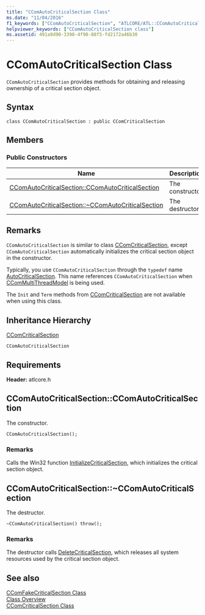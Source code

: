 ```yaml
---
title: "CComAutoCriticalSection Class"
ms.date: "11/04/2016"
f1_keywords: ["CComAutoCriticalSection", "ATLCORE/ATL::CComAutoCriticalSection", "ATLCORE/ATL::CComAutoCriticalSection::CComAutoCriticalSection"]
helpviewer_keywords: ["CComAutoCriticalSection class"]
ms.assetid: 491a9d90-3398-4f90-88f5-fd2172a46b30
---
```

# CComAutoCriticalSection Class

`CComAutoCriticalSection` provides methods for obtaining and releasing ownership of a critical section object.

## Syntax

```
class CComAutoCriticalSection : public CComCriticalSection
```

## Members

### Public Constructors

|Name|Description|
|----------|-----------------|
|[CComAutoCriticalSection::CComAutoCriticalSection](#ccomautocriticalsection)|The constructor.|
|[CComAutoCriticalSection::~CComAutoCriticalSection](#dtor)|The destructor.|

## Remarks

`CComAutoCriticalSection` is similar to class [CComCriticalSection](../../atl/reference/ccomcriticalsection-class.md), except `CComAutoCriticalSection` automatically initializes the critical section object in the constructor.

Typically, you use `CComAutoCriticalSection` through the `typedef` name [AutoCriticalSection](ccommultithreadmodel-class.md#autocriticalsection). This name references `CComAutoCriticalSection` when [CComMultiThreadModel](../../atl/reference/ccommultithreadmodel-class.md) is being used.

The `Init` and `Term` methods from [CComCriticalSection](../../atl/reference/ccomcriticalsection-class.md) are not available when using this class.

## Inheritance Hierarchy

[CComCriticalSection](../../atl/reference/ccomcriticalsection-class.md)

`CComAutoCriticalSection`

## Requirements

**Header:** atlcore.h

##  <a name="ccomautocriticalsection"></a>  CComAutoCriticalSection::CComAutoCriticalSection

The constructor.

```
CComAutoCriticalSection();
```

### Remarks

Calls the Win32 function [InitializeCriticalSection](/windows/win32/api/synchapi/nf-synchapi-initializecriticalsection), which initializes the critical section object.

##  <a name="dtor"></a>  CComAutoCriticalSection::~CComAutoCriticalSection

The destructor.

```
~CComAutoCriticalSection() throw();
```

### Remarks

The destructor calls [DeleteCriticalSection](/windows/win32/api/synchapi/nf-synchapi-deletecriticalsection), which releases all system resources used by the critical section object.

## See also

[CComFakeCriticalSection Class](../../atl/reference/ccomfakecriticalsection-class.md)<br/>
[Class Overview](../../atl/atl-class-overview.md)<br/>
[CComCriticalSection Class](../../atl/reference/ccomcriticalsection-class.md)

